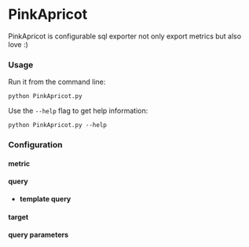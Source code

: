 # PinkApricot

PinkApricot is configurable sql exporter not only export metrics but also love :)

### Usage

Run it from the command line:

```shell
python PinkApricot.py
```

Use the `--help` flag to get help information:

```shell
python PinkApricot.py --help
```

### Configuration

#### metric

#### query

* **template query**

#### target

#### query parameters

